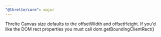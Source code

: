 ```yaml
---
"@threlte/core": major
---
```


Threlte Canvas size defaults to the offsetWidth and offsetHeight. If you'd like the DOM rect properties you must call dom.getBoundingClientRect()
